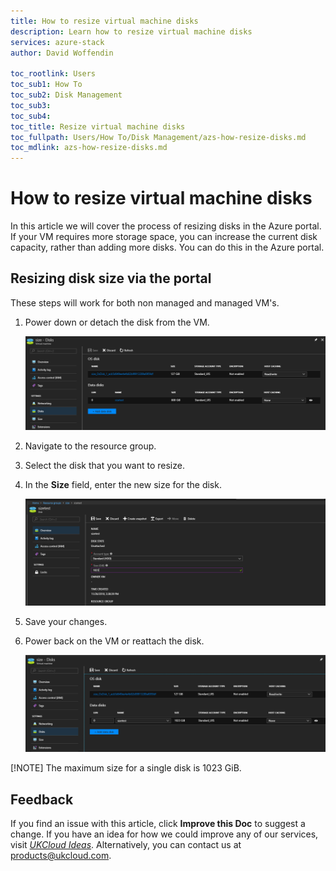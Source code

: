 ```yaml
---
title: How to resize virtual machine disks
description: Learn how to resize virtual machine disks
services: azure-stack
author: David Woffendin 

toc_rootlink: Users
toc_sub1: How To
toc_sub2: Disk Management
toc_sub3:
toc_sub4:
toc_title: Resize virtual machine disks
toc_fullpath: Users/How To/Disk Management/azs-how-resize-disks.md
toc_mdlink: azs-how-resize-disks.md
---
```


# How to resize virtual machine disks

In this article we will cover the process of resizing disks in the Azure portal. If your VM requires more storage space, you can increase the current disk capacity, rather than adding more disks. You can do this in the Azure portal.

## Resizing disk size via the portal

These steps will work for both non managed and managed VM's.

1. Power down or detach the disk from the VM.

    ![Detaching disks from vm](images/azs-browser-detach-disk.png)
  
2. Navigate to the resource group.

3. Select the disk that you want to resize.

4. In the **Size** field, enter the new size for the disk.

    ![Changing disk size](images/azs-browser-change-disk.png)
  
5. Save your changes.

6. Power back on the VM or reattach the disk.

    ![attaching vm disks](images/azs-browser-attach-disk.png)

[!NOTE]
The maximum size for a single disk is 1023 GiB.

## Feedback

  If you find an issue with this article, click **Improve this Doc** to suggest a change. If you have an idea for how we could improve any of our services, visit [*UKCloud Ideas*](https://ideas.ukcloud.com). Alternatively, you can contact us at <products@ukcloud.com>.
